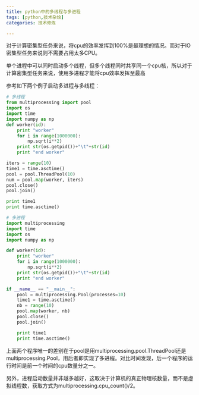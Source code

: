 ```yaml
---
title: python中的多线程与多进程
tags: [python,技术杂烩]
categories: 技术修炼

---
```


对于计算密集型任务来说，将cpu的效率发挥到100%是最理想的情况。而对于IO密集型任务来说则不需要占用太多CPU。

单个进程中可以同时启动多个线程，但多个线程同时共享同一个cpu核，所以对于计算密集型任务来说，使用多进程才能将cpu效率发挥至最高

参考如下两个例子启动多进程与多线程：

```python
# 多线程
from multiprocessing import pool
import os
import time
import numpy as np
def worker(id):
    print "worker"
    for i in range(1000000):
        np.sqrt(i**2)
    print str(os.getpid())+"\t"+str(id)
    print "end worker"

iters = range(10)
time1 = time.asctime()
pool = pool.ThreadPool(10)
num = pool.map(worker, iters)
pool.close()
pool.join()

print time1
print time.asctime()
```

```python
# 多进程
import multiprocessing
import time
import os
import numpy as np

def worker(id):
    print "worker"
    for i in range(1000000):
        np.sqrt(i**2)
    print str(os.getpid())+"\t"+str(id)
    print "end worker"

if __name__ == "__main__":
    pool = multiprocessing.Pool(processes=10)
    time1 = time.asctime()
    nb = range(10)
    pool.map(worker, nb)
    pool.close()
    pool.join() 

    print time1
    print time.asctime()
```

上面两个程序唯一的差别在于pool是用multiprocessing.pool.ThreadPool还是multiprocessing.Pool，用后者即实现了多进程。对比时间发现，后一个程序的运行时间是前一个时间的cpu数量分之一。

另外，进程启动数量并非越多越好，这取决于计算机的真正物理核数量，而不是虚拟线程数，获取方式为multiprocessing.cpu_count()/2。